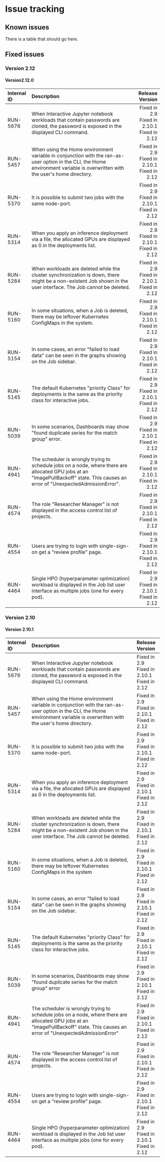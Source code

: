 # Issue tracking

## Known issues

There is a table that should go here.

## Fixed issues

### Version 2.12
#### Version2.12.0

| Internal ID | Description  | Release Version  |
| :----------- | :---------------- | ----------------------:|
| RUN-5676    | When Interactive Jupyter notebook workloads that contain passwords are cloned, the password is exposed in the displayed CLI command. | Fixed in 2.9<br />Fixed in 2.10.1<br />Fixed in 2.12 |
| RUN-5457    | When using the Home environment variable in conjunction with the ran-as-user option in the CLI, the Home environment variable is overwritten with the user's home directory.  | Fixed in 2.9<br/>Fixed in 2.10.1<br/>Fixed in 2.12 |
| RUN-5370    | It is possible to submit two jobs with the same node-port. | Fixed in 2.9<br/>Fixed in 2.10.1<br/>Fixed in 2.12 |
| RUN-5314    | When you apply an inference deployment via a file, the allocated GPUs are displayed as 0 in the deployments list. | Fixed in 2.9<br/>Fixed in 2.10.1<br/>Fixed in 2.12 |
| RUN-5284    | When workloads are deleted while the cluster synchronization is down, there might be a non-existent Job shown in the user interface. The Job cannot be deleted. | Fixed in 2.9<br/>Fixed in 2.10.1<br/>Fixed in 2.12 |
| RUN-5160    | In some situations, when a Job is deleted, there may be leftover Kubernetes ConfigMaps in the system. | Fixed in 2.9<br/>Fixed in 2.10.1<br/>Fixed in 2.12 |
| RUN-5154    | In some cases, an error "failed to load data" can be seen in the graphs showing on the Job sidebar. | Fixed in 2.9<br/>Fixed in 2.10.1<br/>Fixed in 2.12 |
| RUN-5145    | The default Kubernetes "priority Class" for deployments is the same as the priority class for interactive jobs. | Fixed in 2.9<br/>Fixed in 2.10.1<br/>Fixed in 2.12 |
| RUN-5039    | In some scenarios, Dashboards may show "found duplicate series for the match group" error. | Fixed in 2.9<br/>Fixed in 2.10.1<br/>Fixed in 2.12 |
| RUN-4941    | The scheduler is wrongly trying to schedule jobs on a node, where there are allocated GPU jobs at an "ImagePullBackoff" state. This causes an error of "UnexpectedAdmissionError". | Fixed in 2.9<br/>Fixed in 2.10.1<br/>Fixed in 2.12 |
| RUN-4574    | The role "Researcher Manager" is not displayed in the access control list of projects. | Fixed in 2.9<br/>Fixed in 2.10.1<br/>Fixed in 2.12 |
| RUN-4554    | Users are trying to login with single-sign-on get a "review profile" page. | Fixed in 2.9<br/>Fixed in 2.10.1<br/>Fixed in 2.12 |
| RUN-4464    | Single HPO (hyperparameter optimization) workload is displayed in the Job list user interface as multiple jobs (one for every pod). | Fixed in 2.9<br/>Fixed in 2.10.1<br/>Fixed in 2.12 |

### Version 2.10

#### Version 2.10.1

| Internal ID | Description                                                                                                                                                                       | Release Version        |
| :----------- | :--------------------------------------------------------------------------------------------------------------------------------------------------------------------------------- | :---------------------- |
| RUN-5676    | When Interactive Jupyter notebook workloads that contain passwords are cloned, the password is exposed in the displayed CLI command.                                              | Fixed in 2.9<br/>Fixed in 2.10.1<br/>Fixed in 2.12 |
| RUN-5457    | When using the Home environment variable in conjunction with the ran-as-user option in the CLI, the Home environment variable is overwritten with the user's home directory.      | Fixed in 2.9<br/>Fixed in 2.10.1<br/>Fixed in 2.12 |
| RUN-5370    | It is possible to submit two jobs with the same node-port.                                                                                                                        | Fixed in 2.9<br/>Fixed in 2.10.1<br/>Fixed in 2.12 |
| RUN-5314    | When you apply an inference deployment via a file, the allocated GPUs are displayed as 0 in the deployments list.                                                                 | Fixed in 2.9<br/>Fixed in 2.10.1<br/>Fixed in 2.12 |
| RUN-5284    | When workloads are deleted while the cluster synchronization is down, there might be a non-existent Job shown in the user interface. The Job cannot be deleted.                   | Fixed in 2.9<br/>Fixed in 2.10.1<br/>Fixed in 2.12 |
| RUN-5160    | In some situations, when a Job is deleted, there may be leftover Kubernetes ConfigMaps in the system                                                                              | Fixed in 2.9<br/>Fixed in 2.10.1<br/>Fixed in 2.12 |
| RUN-5154    | In some cases, an error "failed to load data" can be seen in the graphs showing on the Job sidebar.                                                                               | Fixed in 2.9<br/>Fixed in 2.10.1<br/>Fixed in 2.12 |
| RUN-5145    | The default Kubernetes "priority Class" for deployments is the same as the priority class for interactive jobs.                                                                   | Fixed in 2.9<br/>Fixed in 2.10.1<br/>Fixed in 2.12 |
| RUN-5039    | In some scenarios, Dashboards may show "found duplicate series for the match group" error                                                                                         | Fixed in 2.9<br/>Fixed in 2.10.1<br/>Fixed in 2.12 |
| RUN-4941    | The scheduler is wrongly trying to schedule jobs on a node, where there are allocated GPU jobs at an "ImagePullBackoff" state. This causes an error of "UnexpectedAdmissionError" | Fixed in 2.9<br/>Fixed in 2.10.1<br/>Fixed in 2.12 |
| RUN-4574    | The role "Researcher Manager" is not displayed in the access control list of projects.                                                                                            | Fixed in 2.9<br/>Fixed in 2.10.1<br/>Fixed in 2.12 |
| RUN-4554    | Users are trying to login with single-sign-on get a "review profile" page.                                                                                                        | Fixed in 2.9<br/>Fixed in 2.10.1<br/>Fixed in 2.12 |
| RUN-4464    | Single HPO (hyperparameter optimization) workload is displayed in the Job list user interface as multiple jobs (one for every pod).                                               | Fixed in 2.9<br/>Fixed in 2.10.1<br/>Fixed in 2.12 |
